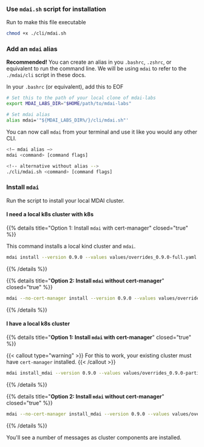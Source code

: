 ### Use `mdai.sh` script for installation

Run to make this file executable

```bash
chmod +x ./cli/mdai.sh
```

### Add an `mdai` alias

**Recommended!**  You can create an alias in you `.bashrc`, `.zshrc`, or equivalent to run the command line. We will be using `mdai` to refer to the `./mdai/cli` script in these docs.

In your `.bashrc` (or equivalent), add this to EOF

```bash
# Set this to the path of your local clone of mdai-labs
export MDAI_LABS_DIR="$HOME/path/to/mdai-labs"

# Set mdai alias
alias mdai='"${MDAI_LABS_DIR%/}/cli/mdai.sh"'
```

You can now call `mdai` from your terminal and use it like you would any other CLI.

```bash
<!– mdai alias –>
mdai <command> [command flags]

<!-- alternative without alias -->
./cli/mdai.sh <command> [command flags]
```


### Install `mdai`

Run the script to install your local MDAI cluster.

#### I need a local k8s cluster with k8s

{{% details title="Option 1: Install `mdai` with cert-manager" closed="true" %}}

This command installs a local kind cluster and `mdai`.

  ```bash
  mdai install --version 0.9.0 --values values/overrides_0.9.0-full.yaml
  ```

{{% /details %}}


{{% details title="**Option 2: Install `mdai` without cert-manager**" closed="true" %}}

  ```bash
  mdai --no-cert-manager install --version 0.9.0 --values values/overrides_0.9.0-full.yaml
  ```

{{% /details %}}


#### I have a local k8s cluster


{{% details title="**Option 1: Install `mdai` with cert-manager**" closed="true" %}}

  {{< callout type="warning" >}}
    For this to work, your existing cluster must have `cert-manager` installed.
  {{< /callout >}}

  ```bash
  mdai install_mdai --version 0.9.0 --values values/overrides_0.9.0-partial.yaml
  ```

{{% /details %}}


{{% details title="**Option 2: Install `mdai` without cert-manager**" closed="true" %}}

  ```bash
  mdai --no-cert-manager install_mdai --version 0.9.0 --values values/overrides_0.9.0-partial.yaml
  ```

{{% /details %}}


You'll see a number of messages as cluster components are installed.
